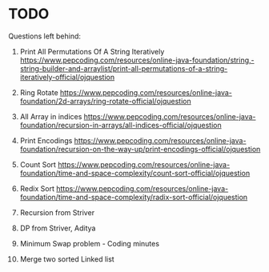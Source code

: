 # TODO

Questions left behind:

1. Print All Permutations Of A String Iteratively
 https://www.pepcoding.com/resources/online-java-foundation/string,-string-builder-and-arraylist/print-all-permutations-of-a-string-iteratively-official/ojquestion

2. Ring Rotate
 https://www.pepcoding.com/resources/online-java-foundation/2d-arrays/ring-rotate-official/ojquestion
 
 3. All Array in indices 
  https://www.pepcoding.com/resources/online-java-foundation/recursion-in-arrays/all-indices-official/ojquestion
  
 4. Print Encodings
 https://www.pepcoding.com/resources/online-java-foundation/recursion-on-the-way-up/print-encodings-official/ojquestion
 
 5. Count Sort
 https://www.pepcoding.com/resources/online-java-foundation/time-and-space-complexity/count-sort-official/ojquestion
 
 6. Redix Sort
 https://www.pepcoding.com/resources/online-java-foundation/time-and-space-complexity/radix-sort-official/ojquestion

 7. Recursion from Striver

 8. DP from Striver, Aditya 
 
 9. Minimum Swap problem - Coding minutes
 
 10. Merge two sorted Linked list


